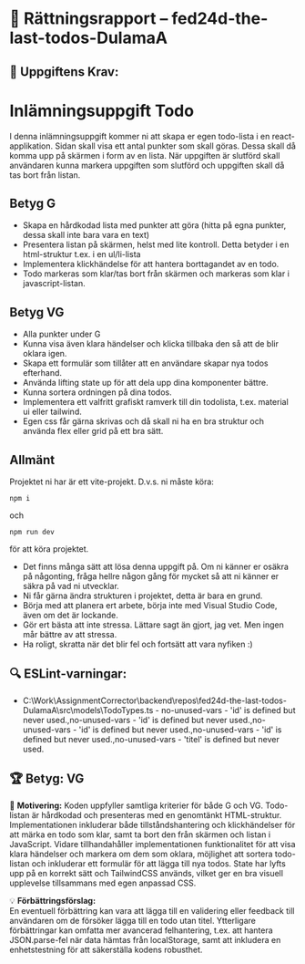 # 📌 Rättningsrapport – fed24d-the-last-todos-DulamaA

## 🎯 Uppgiftens Krav:
# Inlämningsuppgift Todo

I denna inlämningsuppgift kommer ni att skapa er egen todo-lista i en react-applikation.
Sidan skall visa ett antal punkter som skall göras. Dessa skall då komma upp på skärmen i form av en lista. När uppgiften är slutförd skall användaren kunna markera uppgiften som slutförd och uppgiften skall då tas bort från listan.

## Betyg G

- Skapa en hårdkodad lista med punkter att göra (hitta på egna punkter, dessa skall inte bara vara en text)
- Presentera listan på skärmen, helst med lite kontroll. Detta betyder i en html-struktur t.ex. i en ul/li-lista
- Implementera klickhändelse för att hantera borttagandet av en todo.
- Todo markeras som klar/tas bort från skärmen och markeras som klar i javascript-listan.

## Betyg VG

- Alla punkter under G
- Kunna visa även klara händelser och klicka tillbaka den så att de blir oklara igen.
- Skapa ett formulär som tillåter att en användare skapar nya todos efterhand.
- Använda lifting state up för att dela upp dina komponenter bättre.
- Kunna sortera ordningen på dina todos.
- Implementera ett valfritt grafiskt ramverk till din todolista, t.ex. material ui eller tailwind.
- Egen css får gärna skrivas och då skall ni ha en bra struktur och använda flex eller grid på ett bra sätt.

## Allmänt

Projektet ni har är ett vite-projekt. D.v.s. ni måste köra:

```shell
npm i
```

och

```shell
npm run dev 
```

för att köra projektet.

- Det finns många sätt att lösa denna uppgift på. Om ni känner er osäkra på någonting, fråga hellre någon gång för mycket så att ni känner er säkra på vad ni utvecklar.
- Ni får gärna ändra strukturen i projektet, detta är bara en grund.
- Börja med att planera ert arbete, börja inte med Visual Studio Code, även om det är lockande.
- Gör ert bästa att inte stressa. Lättare sagt än gjort, jag vet. Men ingen mår bättre av att stressa.
- Ha roligt, skratta när det blir fel och fortsätt att vara nyfiken :)


## 🔍 ESLint-varningar:
- C:\Work\AssignmentCorrector\backend\repos\fed24d-the-last-todos-DulamaA\src\models\TodoTypes.ts - no-unused-vars - 'id' is defined but never used.,no-unused-vars - 'id' is defined but never used.,no-unused-vars - 'id' is defined but never used.,no-unused-vars - 'id' is defined but never used.,no-unused-vars - 'titel' is defined but never used.

## 🏆 **Betyg: VG**
📌 **Motivering:** Koden uppfyller samtliga kriterier för både G och VG. Todo-listan är hårdkodad och presenteras med en genomtänkt HTML-struktur. Implementationen inkluderar både tillståndshantering och klickhändelser för att märka en todo som klar, samt ta bort den från skärmen och listan i JavaScript. Vidare tillhandahåller implementationen funktionalitet för att visa klara händelser och markera om dem som oklara, möjlighet att sortera todo-listan och inkluderar ett formulär för att lägga till nya todos. State har lyfts upp på en korrekt sätt och TailwindCSS används, vilket ger en bra visuell upplevelse tillsammans med egen anpassad CSS.

💡 **Förbättringsförslag:**  
En eventuell förbättring kan vara att lägga till en validering eller feedback till användaren om de försöker lägga till en todo utan titel. Ytterligare förbättringar kan omfatta mer avancerad felhantering, t.ex. att hantera JSON.parse-fel när data hämtas från localStorage, samt att inkludera en enhetstestning för att säkerställa kodens robusthet.